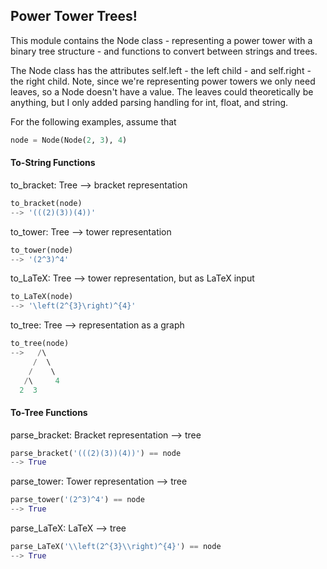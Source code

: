 
## Power Tower Trees! ##

This module contains the Node class - representing a power tower with a
binary tree structure - and functions to convert between strings and trees.

The Node class has the attributes self.left - the left child - and self.right -
the right child. Note, since we're representing power towers we only need
leaves, so a Node doesn't have a value.
The leaves could theoretically be anything, but I only added parsing handling
for int, float, and string.

For the following examples, assume that
```python
node = Node(Node(2, 3), 4)
```

#### To-String Functions

to_bracket: Tree --> bracket representation
```python
to_bracket(node)
--> '(((2)(3))(4))'
```

to_tower: Tree --> tower representation
```python
to_tower(node)
--> '(2^3)^4'
```

to_LaTeX: Tree --> tower representation, but as LaTeX input
```python
to_LaTeX(node)
--> '\left(2^{3}\right)^{4}'
```

to_tree: Tree --> representation as a graph
```python
to_tree(node)
-->   /\      
     /  \     
    /    \    
   /\     4   
  2  3       

```

#### To-Tree Functions

parse_bracket: Bracket representation --> tree
```python
parse_bracket('(((2)(3))(4))') == node
--> True
```

parse_tower: Tower representation --> tree
```python
parse_tower('(2^3)^4') == node
--> True
```

parse_LaTeX: LaTeX --> tree
```python
parse_LaTeX('\\left(2^{3}\\right)^{4}') == node
--> True
```
